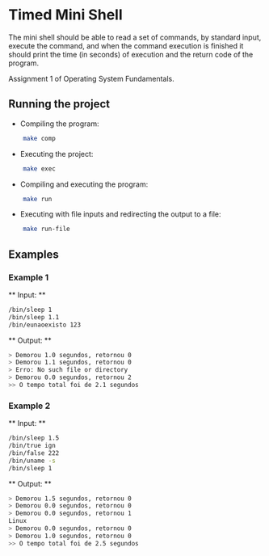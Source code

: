 # Timed Mini Shell

The mini shell should be able to read a set of commands, by standard input, execute the command, and when the command execution is finished it should print the time (in seconds) of execution and the return code of the program.

Assignment 1 of Operating System Fundamentals.

## Running the project

- Compiling the program:
```bash
    make comp
```

- Executing the project:
```bash
    make exec
```

- Compiling and executing the program:
```bash
    make run
```

- Executing with file inputs and redirecting the output to a file:
```bash
    make run-file
```

## Examples

### Example 1

** Input: **
```bash
/bin/sleep 1
/bin/sleep 1.1
/bin/eunaoexisto 123
```

** Output: **
```bash
> Demorou 1.0 segundos, retornou 0
> Demorou 1.1 segundos, retornou 0
> Erro: No such file or directory
> Demorou 0.0 segundos, retornou 2
>> O tempo total foi de 2.1 segundos
```

### Example 2

** Input: **
```bash
/bin/sleep 1.5
/bin/true ign
/bin/false 222
/bin/uname -s
/bin/sleep 1
```

** Output: **
```bash
> Demorou 1.5 segundos, retornou 0
> Demorou 0.0 segundos, retornou 0
> Demorou 0.0 segundos, retornou 1
Linux
> Demorou 0.0 segundos, retornou 0
> Demorou 1.0 segundos, retornou 0
>> O tempo total foi de 2.5 segundos
```